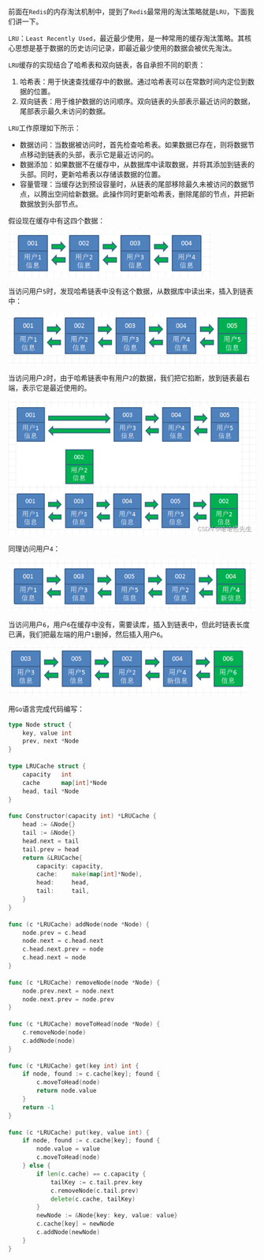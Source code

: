 前面在`Redis`的内存淘汰机制中，提到了`Redis`最常用的淘汰策略就是`LRU`，下面我们讲一下。

`LRU`：`Least Recently Used`，最近最少使用，是一种常用的缓存淘汰策略。其核心思想是基于数据的历史访问记录，即最近最少使用的数据会被优先淘汰。

`LRU`缓存的实现结合了哈希表和双向链表，各自承担不同的职责：

1. 哈希表：用于快速查找缓存中的数据。通过哈希表可以在常数时间内定位到数据的位置。
2. 双向链表：用于维护数据的访问顺序。双向链表的头部表示最近访问的数据，尾部表示最久未访问的数据。

`LRU`工作原理如下所示：

- 数据访问：当数据被访问时，首先检查哈希表。如果数据已存在，则将数据节点移动到链表的头部，表示它是最近访问的。
- 数据添加：如果数据不在缓存中，从数据库中读取数据，并将其添加到链表的头部。同时，更新哈希表以存储该数据的位置。
- 容量管理：当缓存达到预设容量时，从链表的尾部移除最久未被访问的数据节点，以腾出空间给新数据。此操作同时更新哈希表，删除尾部的节点，并把新数据放到头部节点。

假设现在缓存中有这四个数据：

<img src="image/2b62e48a405e4f9abc00b0ac75668f5b.png" alt="在这里插入图片描述" style="zoom: 67%;" />

当访问用户`5`时，发现哈希链表中没有这个数据，从数据库中读出来，插入到链表中：

<img src="image/f69cfe6e5702433a87e77735afe4acf5.png" alt="在这里插入图片描述" style="zoom:67%;" />

当访问用户`2`时，由于哈希链表中有用户`2`的数据，我们把它掐断，放到链表最右端，表示它是最近使用的。

<img src="image/bd837ad0ae914f528eeec0a5e6096d5b.png" alt="在这里插入图片描述" style="zoom:67%;" />

同理访问用户`4`：

<img src="image/a5e6bcc244a64079a817d74b2418cf00.png" alt="在这里插入图片描述" style="zoom:67%;" />

当访问用户`6`，用户`6`在缓存中没有，需要读库，插入到链表中，但此时链表长度已满，我们把最左端的用户`1`删掉，然后插入用户`6`。

<img src="image/dfc3f35014774ce793e20bd2a1225f29.png" alt="在这里插入图片描述" style="zoom:67%;" />

用`Go`语言完成代码编写：

```go
type Node struct {
	key, value int
	prev, next *Node
}

type LRUCache struct {
	capacity   int
	cache      map[int]*Node
	head, tail *Node
}

func Constructor(capacity int) *LRUCache {
	head := &Node{}
	tail := &Node{}
	head.next = tail
	tail.prev = head
	return &LRUCache{
		capacity: capacity,
		cache:    make(map[int]*Node),
		head:     head,
		tail:     tail,
	}
}

func (c *LRUCache) addNode(node *Node) {
	node.prev = c.head
	node.next = c.head.next
	c.head.next.prev = node
	c.head.next = node
}

func (c *LRUCache) removeNode(node *Node) {
	node.prev.next = node.next
	node.next.prev = node.prev
}

func (c *LRUCache) moveToHead(node *Node) {
	c.removeNode(node)
	c.addNode(node)
}

func (c *LRUCache) get(key int) int {
	if node, found := c.cache[key]; found {
		c.moveToHead(node)
		return node.value
	}
	return -1
}

func (c *LRUCache) put(key, value int) {
	if node, found := c.cache[key]; found {
		node.value = value
		c.moveToHead(node)
	} else {
		if len(c.cache) == c.capacity {
			tailKey := c.tail.prev.key
			c.removeNode(c.tail.prev)
			delete(c.cache, tailKey)
		}
		newNode := &Node{key: key, value: value}
		c.cache[key] = newNode
		c.addNode(newNode)
	}
}
```

